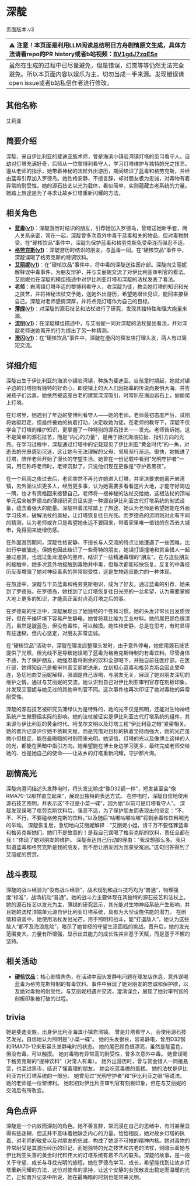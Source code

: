 # 深靛
页面版本:v3
 

| :warning: 注意！本页面是利用LLM阅读总结明日方舟剧情原文生成，具体方法请看repo的PR history或者b站视频：[BV1gdJ7zqESe](https://www.bilibili.com/video/BV1gdJ7zqESe/)         |
|:----------------------------|
| 虽然在生成的过程中已尽量避免，但是错误，幻觉等等仍然无法完全避免。所以本页面内容以娱乐为主，切勿当成一手来源。发现错误请open issue或者b站私信作者进行修改。|



## 其他名称
艾莉亚
## 简要介绍
深靛，来自伊比利亚的斐迪亚族术师，曾是海滨小镇岩湾镇灯塔的见习看守人。自幼对灯塔充满好奇，后师从一位黎博利看守人，学习灯塔维护与独特的光之技艺。遵从老师的指示，她带着神秘的法杖外出游历，期间结识了蓝毒和格劳克斯，并经由蓝毒引荐加入罗德岛。她性格安静，不擅言辞，却对朋友极为忠诚，对毒物有着异常的耐受性。她的源石技艺以光为载体，看似简单，实则蕴藏古老系统的力量。她踏上旅途是为了寻求让故乡灯塔重新闪耀的方法。
## 相关角色
-   **[蓝毒](char_129_bluep.md)([v1](../chars/char_129_bluep.md))**：深靛游历时结识的朋友，引荐她加入罗德岛，曾赠送她新手套，两人关系亲密，常在一起，深靛曾多次意外中毒于蓝毒相关的物品，但对毒物耐受。在“硬核饮品”事件中，深靛为保护蓝毒和格劳克斯免受牵连而强忍不适。
-   **[格劳克斯](char_326_glacus.md)([v1](../chars/char_326_glacus.md))**：深靛游历时结识的朋友，与蓝毒一同。在“硬核饮品”事件中，深靛误喝了格劳克斯的特调饮料。
-   **[艾丽妮](char_4009_irene.md)([v1](../chars/char_4009_irene.md))**：在“硬核饮品”事件中，将中毒的深靛送往医疗部。深靛向艾丽妮解释误中毒事件，为朋友辩护，并与艾丽妮交流了对伊比利亚审判官的看法。艾丽妮也在深靛的模组描述中对伊比利亚灯塔和深靛的法杖发表了看法。
-   **老师**：岩湾镇灯塔年迈的黎博利看守人，收深靛为徒，教会她灯塔的知识和光之技艺，并将神秘法杖交予她，送她外出游历，希望她增长见识，能回来接替自己。深靛对老师感情深厚，并将点亮灯塔作为自己的目标。
-   **[薄绿](char_388_mint.md)([v1](../chars/char_388_mint.md))**：对深靛的源石技艺和法杖进行了研究，发现其独特性和强大能量来源。
-   **[流明](char_4042_lumen.md)([v1](../chars/char_4042_lumen.md))**：在深靛模组描述中，与艾丽妮一同对深靛的法杖提出看法，并对深靛老师送她离开的行为提出了另一种猜测。
-   **[澄闪](char_377_gdglow.md)([v1](../chars/char_377_gdglow.md))**：在“硬核饮品”事件中，深靛在澄闪的理发店打理头发，两人有过简短交流。
## 详细介绍
深靛出生于伊比利亚的海滨小镇岩湾镇，种族为斐迪亚。自孩童时期起，她就对镇子边的灯塔抱有独特的好奇心，即便镇上的大人们因祖辈的传说而畏惧大海，并告诫孩子们远离，她依然被这座古老的建筑深深吸引，时常趴在海边岩石上，偷偷爬上灯塔。

在灯塔里，她遇到了年迈的黎博利看守人——她的老师。老师最初态度严厉，试图将她驱赶走，但最终被她的执着打动，决定收她为徒。在老师的教导下，深靛不仅学会了灯塔的维护知识，更掌握了一种特别的源石技艺——发光。老师告诉她，这不是简单的源石技艺，而是“内心的力量”，是用于抵抗海浪拉扯、指引方向的光亮。在学习过程中，深靛通过灯塔中的记载窥见了伊比利亚“黄金时代”的一角，对逝去的光景感到沉迷，这让她与无法理解的父母、邻居渐行渐远。很快，她搬进了灯塔，陪伴老师开始了漫长的守望生活。她曾在一份记载中看到“光明守护者”一词，用它称呼老师时，老师沉默了，只说他们现在更像是“守护着黑夜”。

在一个风雨之夜过去后，老师突然不再允许她进入灯塔，并坚决要求她离开岩湾镇，去外面认识更多人，经历更多事，认为她需要多看看这片大地，才能守好海边一隅，也才有资格回来接替自己。老师将一根神秘的法杖交给她，这根法杖的顶端单元后来被罗德岛的薄绿研究员证实是一种源自伊比利亚古代灯塔系统的制式设备，蕴含着强大的能量。深靛带着法杖踏上了旅途，她认为老师是希望她能在外面学习技术，破解法杖的奥秘，让灯塔恢复往日光亮。而罗德岛的流明则对此有不同的猜测，认为老师或许只是希望她永远不要回来，带着家里唯一值钱的东西去大城市，免得回来徒增伤感。

在外面游历期间，深靛性格安静、不擅长与人交流的特点让她遭遇了一些困难，比如行李被骗走。但她也因此结识了一些奇特的朋友，她误打误撞地和赏金猎人一起接过悬赏，也混过鱼龙混杂的黑市，结识了一些精通毒理的“朋友”。在与这些朋友的接触中，她多次意外地接触到毒物并中毒，但每次都能较快恢复。反复的中毒经历反而增强了她对神经毒素的异常耐受性，这是生物适应能力的一种体现。

在旅途中，深靛与干员蓝毒和格劳克斯相识，成为了好友。通过蓝毒的引荐，她来到了罗德岛。在罗德岛，她找到了让灯塔恢复往日光亮的一丝希望，认为需要掌握大地上更多的知识，才能真正面对点亮灯塔之后的事。

在罗德岛的生活中，深靛展现出了她独特的个性和习惯。她的头发非常长且发质很好，但在干燥环境下容易产生静电，她曾将其比喻为工业材料。她的尾巴颜色很漂亮，虽然是靛蓝色，但没有毒性，可以触摸。她性格安静，总是在思考，有时显得有些迷糊，但内心坚定，对朋友非常忠诚。

在“硬核饮品”活动中，深靛在理发店整理头发时，由于意外停电，她使用源石技艺提供了光照，但光线不足导致她误喝了蓝毒为格劳克斯特制的有毒饮料。尽管身体不适，为了保护朋友，她强忍着将剩余的饮料全部喝下，并独自前往医疗部。在医疗部，她得知自己是被审判官艾丽妮送来，立刻担心蓝毒和格劳克斯会因此受牵连，急切地向艾丽妮解释，强调是自己误喝，与朋友无关，展现了她对朋友深切的维护之情。通过与艾丽妮的交流，她认识到自己对伊比利亚审判官存在刻板印象，并发现艾丽妮与她见过的其他审判官不同。这次事件也再次印证了她对毒物的异常耐受性。

深靛的源石技艺被研究员薄绿认为是特殊的，她的光不仅是照明，还能对生物神经系统产生微弱但实际的影响。她的法杖被证实是伊比利亚古代灯塔系统的组件，其来源与伊比利亚的黄金时代、阿戈尔文明以及灯塔工程“伊比利亚之眼”紧密相关。她的晋升记录评价她不依赖天赋，而是凭借对目标的执着坚持而强大，她的光芒虽微小但稳定，能在最晦暗的时刻带来光明。她坚信，灯塔的光以及像博士这样的人的光，都能在黑暗中指引方向。她希望能在博士身边学习更多，最终完成老师交给她的、也是她自己的使命——让故乡的灯塔重新闪耀，守护那片海。
## 剧情高光
深靛向澄闪描述头发静电时，将头发比喻成“像D32钢一样”，短发甚至会“像RMA70-12那样直立起来”，展现出独特的表达方式。
在停电时，深靛自信地使用源石技艺照明，并表示这“不过是小菜一碟”，因为她“以前可是灯塔看守人”。
深靛发现误喝了格劳克斯饮料后，强忍不适，为了保护朋友而表现出的坚定：“不、不、不行，不要碰格劳克斯的饮料。”以及随后“咕嘟咕嘟咕嘟”将剩余毒性饮料喝光的举动。
深靛恢复后，急切地向艾丽妮解释：“艾丽妮小姐，请千万不要怪罪蓝毒和格劳克斯她们，她们不是故意的！是我自己误喝了格劳克斯的饮料，责任全都在我！”体现了她对朋友的维护。
深靛表达自己行动的理由：“我没想那么多。我只知道蓝毒和格劳克斯是我的朋友，我不想让朋友因为我蒙受冤屈。”这句回答得到了艾丽妮的赞赏。
## 战斗表现
深靛的战斗经验为“没有战斗经验”，战术规划和战斗技巧均为“普通”，物理强度“标准”，战场机动“普通”。她的战斗力主要体现在其独特的源石技艺和法杖上。
她的源石技艺以发光为主，薄绿的研究显示，其光能对生物神经系统产生影响，并且她的法杖顶端单元源自伊比利亚灯塔系统，具有为大型设施供能的潜力。
在剧情和语音中，她使用法杖发出光芒，用于照明和战斗，能“打退敌人”。她认为这些敌人“都不及海浪危险”，暗示了她曾经的守望生活面临的挑战。晋升后，她的发光范围变大，力量有所增强，显示出其能力的成长性并非基于天赋，而是基于不懈的坚持。
## 相关活动
-   **[硬核饮品](../stories/story_indigo_set_1.md)**：核心剧情角色，在活动中因头发静电问题在理发店休息，意外误喝蓝毒为格劳克斯特制的有毒饮料。事件中展现了她对朋友的忠诚和保护欲，以及她对毒物的耐受性。与艾丽妮相遇并交流，澄清误会，展现了她对审判官的刻板印象被打破的过程。
## trivia
她是斐迪亚族，出身伊比利亚海滨小镇岩湾镇。
曾是灯塔看守人，会使用源石技艺发光，自信地认为照明是“小菜一碟”。
她的头发很长，容易静电，曾用D32钢和RMA70-12来形容头发静电时的状态。
她的尾巴颜色很漂亮，虽然是靛蓝色，但没有毒，可以触摸。
她对毒物有异常高的耐受性，曾多次意外中毒。
她曾误喝下格劳克斯的“提神饮料”（对常人有毒）。
她外出游历时，曾与赏金猎人一同接悬赏，也混过黑市，结识了懂毒理的朋友。
她会吃蓝毒做的蛋糕。
她的法杖是伊比利亚古代灯塔系统的一部分。
她曾见过“光明守护者”和“伊比利亚之眼”等说法。
她的老师是一位黎博利。
她起初对伊比利亚审判官有刻板印象，但在与艾丽妮的交流后有所改变。
## 角色点评
深靛是一个内敛而深刻的角色。她不善言辞，常沉浸在自己的思绪中，有时甚至显得有些迷糊，但这并不意味着她缺乏内心的力量。恰恰相反，她对故乡灯塔的执着、对老师的敬爱以及对朋友的忠诚，构成了她坚不可摧的精神内核。她对毒物的异常耐受是其游历经历的印记，而她独特的光之技艺和古老的法杖，则暗示着她与伊比利亚失落的黄金时代和伟大的灯塔系统有着不凡的联系。深靛的故事，是一段关于守望、成长与寻找光明的旅程。她在罗德岛学习、成长，希望能找到让故乡灯塔重新闪耀的方法，这份对使命的坚持，让这个安静的女孩散发出稳定而温暖的光芒，正如晋升记录中所说，她在最晦暗的时刻也能带来光明。
